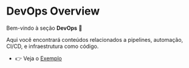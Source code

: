 # DevOps Overview

Bem-vindo à seção **DevOps** 🔧  

Aqui você encontrará conteúdos relacionados a pipelines, automação, CI/CD, e infraestrutura como código.

- 👉 Veja o [Exemplo](./exemplo.md)
